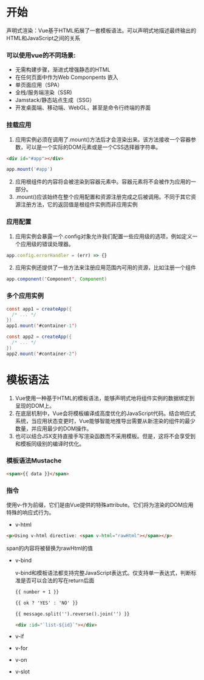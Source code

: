 # 开始

声明式渲染：Vue基于HTML拓展了一套模板语法。可以声明式地描述最终输出的HTML和JavaScript之间的关系

### 可以使用vue的不同场景:

* 无需构建步骤，渐进式增强静态的HTML
* 在任何页面中作为Web Componpents 嵌入
* 单页面应用（SPA）
* 全栈/服务端渲染（SSR)
* Jamstack/静态站点生成（SSG）
* 开发桌面端、移动端、WebGL，甚至是命令行终端的界面

### 挂载应用

1. 应用实例必须在调用了.mount()方法后才会渲染出来。该方法接收一个容器参数，可以是一个实际的DOM元素或是一个CSS选择器字符串。

``` html
<div id="#app"></div>
```

```javascript
app.mount('#app')
```

2. 应用根组件的内容将会被渲染到容器元素中。容器元素将不会被作为应用的一部分。
3. .mount()应该始终在整个应用配置和资源注册完成之后被调用。不同于其它资源注册方法，它的返回值是根组件实例而非应用实例

### 应用配置

1. 应用实例会暴露一个.config对象允许我们配置一些应用级的选项，例如定义一个应用级的错误处理器。

``` javascript
app.config.errorHandler = (err) => {}
```

2. 应用实例还提供了一些方法来注册应用范围内可用的资源，比如注册一个组件

```java
app.component('Component', Component)
```

### 多个应用实例

```java
const app1 = createApp({
  /* ... */
})
app1.mount('#container-1')

const app2 = createApp({
  /* ... */
})
app2.mount('#container-2')
```

# 模板语法

1. Vue使用一种基于HTML的模板语法，能够声明式地将组件实例的数据绑定到呈现的DOM上。
2. 在底层机制中，Vue会将模板编译成高度优化的JavaScript代码。结合响应式系统，当应用状态变更时，Vue能够智能地推导出需要从新渲染的组件的最少数量，并应用最少的DOM操作。
3. 也可以结合JSX支持直接手写渲染函数而不采用模板。但是，这将不会享受到和模板同级别的编译时优化。

### 模板语法Mustache

```html
<span>{{ data }}</span>
```

### 指令

使用v-作为前缀，它们是由Vue提供的特殊attribute。它们将为渲染的DOM应用特殊的响应式行为。

* v-html

``` html
<p>Using v-html directive: <span v-html="rawHtml"></span></p>
```

span的内容将被替换为rawHtml的值

* v-bind

  v-bind和模板语法都支持完整JavaScript表达式。仅支持单一表达式，判断标准是否可以合法的写在return后面

  ```html
  {{ number + 1 }}
  
  {{ ok ? 'YES' : 'NO' }}
  
  {{ message.split('').reverse().join('') }}
  
  <div :id="`list-${id}`"></div>
  ```

* v-if

  

* v-for

* v-on

* v-slot





























